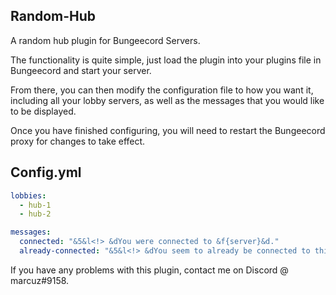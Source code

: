 ## Random-Hub
A random hub plugin for Bungeecord Servers.

The functionality is quite simple, just load the plugin into your plugins file in Bungeecord and start your server.

From there, you can then modify the configuration file to how you want it, including all your lobby servers, as well as the messages that you would like to be displayed.

Once you have finished configuring, you will need to restart the Bungeecord proxy for changes to take effect.

## Config.yml
```yml
lobbies:
  - hub-1
  - hub-2

messages:
  connected: "&5&l<!> &dYou were connected to &f{server}&d."
  already-connected: "&5&l<!> &dYou seem to already be connected to this lobby."
```

If you have any problems with this plugin, contact me on Discord @ marcuz#9158.
